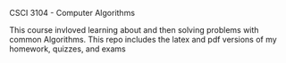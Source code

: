 CSCI 3104 - Computer Algorithms

This course invloved learning about and then solving problems with common Algorithms. This repo includes the latex and pdf versions of my homework, quizzes, and exams
